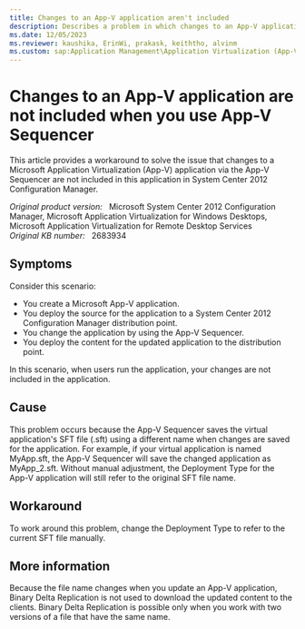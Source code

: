 ```yaml
---
title: Changes to an App-V application aren't included
description: Describes a problem in which changes to an App-V application are not included when you use App-V Sequencer.
ms.date: 12/05/2023
ms.reviewer: kaushika, ErinWi, prakask, keiththo, alvinm
ms.custom: sap:Application Management\Application Virtualization (App-V)
---
```

# Changes to an App-V application are not included when you use App-V Sequencer

This article provides a workaround to solve the issue that changes to a Microsoft Application Virtualization (App-V) application via the App-V Sequencer are not included in this application in System Center 2012 Configuration Manager.

_Original product version:_ &nbsp; Microsoft System Center 2012 Configuration Manager, Microsoft Application Virtualization for Windows Desktops, Microsoft Application Virtualization for Remote Desktop Services  
_Original KB number:_ &nbsp; 2683934

## Symptoms

Consider this scenario:

- You create a Microsoft App-V application.
- You deploy the source for the application to a System Center 2012 Configuration Manager distribution point.
- You change the application by using the App-V Sequencer.
- You deploy the content for the updated application to the distribution point.

In this scenario, when users run the application, your changes are not included in the application.

## Cause

This problem occurs because the App-V Sequencer saves the virtual application's SFT file (.sft) using a different name when changes are saved for the application. For example, if your virtual application is named MyApp.sft, the App-V Sequencer will save the changed application as MyApp_2.sft. Without manual adjustment, the Deployment Type for the App-V application will still refer to the original SFT file name.

## Workaround

To work around this problem, change the Deployment Type to refer to the current SFT file manually.

## More information

Because the file name changes when you update an App-V application, Binary Delta Replication is not used to download the updated content to the clients. Binary Delta Replication is possible only when you work with two versions of a file that have the same name.
